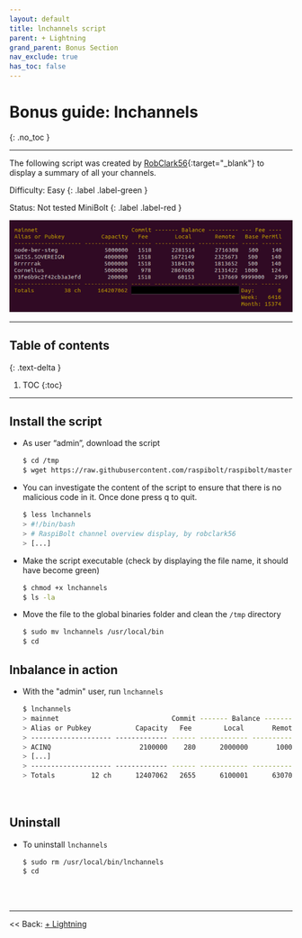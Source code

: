 ```yaml
---
layout: default
title: lnchannels script
parent: + Lightning
grand_parent: Bonus Section
nav_exclude: true
has_toc: false
---
```

<!-- markdownlint-disable MD014 MD022 MD025 MD033 MD040 -->

# Bonus guide: lnchannels

{: .no_toc }

---

The following script was created by [RobClark56](https://github.com/robclark56){:target="_blank"} to display a summary of all your channels.

Difficulty: Easy
{: .label .label-green }

Status: Not tested MiniBolt
{: .label .label-red }

![lnchannels](../../../images/script-lnchannels.png)

---

## Table of contents
{: .text-delta }

1. TOC
{:toc}

---

## Install the script

* As user “admin”, download the script

  ```sh
  $ cd /tmp
  $ wget https://raw.githubusercontent.com/raspibolt/raspibolt/master/resources/lnchannels
  ```
  
* You can investigate the content of the script to ensure that there is no malicious code in it. Once done press q to quit.
  
  ```sh
  $ less lnchannels
  > #!/bin/bash
  > # RaspiBolt channel overview display, by robclark56
  > [...]
  ```
  
* Make the script executable (check by displaying the file name, it should have become green)
  
  ```sh
  $ chmod +x lnchannels
  $ ls -la
  ```

* Move the file to the  global binaries folder and clean the `/tmp` directory

  ```sh
  $ sudo mv lnchannels /usr/local/bin
  $ cd
  ```

## lnbalance in action

* With the "admin" user, run `lnchannels`

  ```sh
  $ lnchannels
  > mainnet                            Commit ------- Balance --------- --- Fee ----
  > Alias or Pubkey           Capacity   Fee        Local       Remote   Base PerMil
  > -------------------- ------------- ------ ------------ ------------ ----- ------
  > ACINQ                      2100000    280      2000000       100000  1000    100
  > [...]
  > -------------------- ------------- ------ ------------ ------------ ----- ------
  > Totals         12 ch      12407062   2655      6100001      6307061 Day:     123
                                                                       Week:     752
                                                                      Month:   20385
  ```

## Uninstall

* To uninstall `lnchannels`

  ```sh
  $ sudo rm /usr/local/bin/lnchannels
  $ cd
  ```

<br /><br />

---

<< Back: [+ Lightning](index.md)
